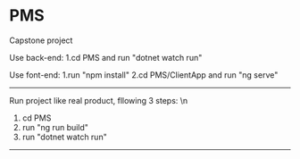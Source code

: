 # PMS 
Capstone project

Use back-end: 
1.cd PMS and run "dotnet watch run"

Use font-end: 
1.run "npm install"
2.cd PMS/ClientApp and run "ng serve"

-------------------------------------------------
Run project like real product, fllowing 3 steps: \n
1. cd PMS
2. run "ng run build"
3. run "dotnet watch run"
-------------------------------------------------
